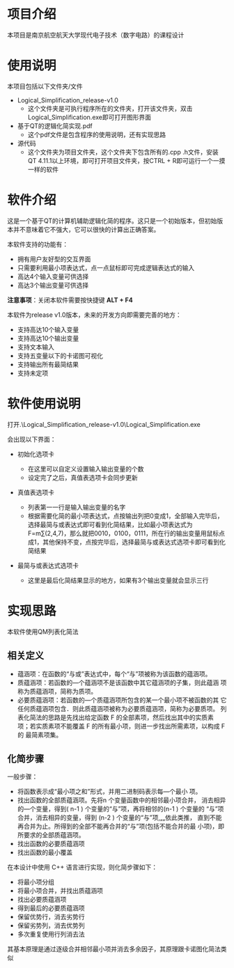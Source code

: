 # 项目介绍
本项目是南京航空航天大学现代电子技术（数字电路）的课程设计
# 使用说明

本项目包括以下文件夹/文件

- Logical_Simplification_release-v1.0
  - 这个文件夹是可执行程序所在的文件夹，打开该文件夹，双击Logical_Simplification.exe即可打开图形界面
- 基于QT的逻辑化简实现.pdf
  - 这个pdf文件是包含程序的使用说明，还有实现思路
- 源代码
  - 这个文件夹为项目文件夹，这个文件夹下包含所有的.cpp .h文件，安装QT 4.11.1以上环境，即可打开项目文件夹，按CTRL + R即可运行一个一摸一样的软件

# 软件介绍

这是一个基于QT的计算机辅助逻辑化简的程序。这只是一个初始版本，但初始版本并不意味着它不强大，它可以很快的计算出正确答案。

本软件支持的功能有：

- 拥有用户友好型的交互界面
- 只需要利用最小项表达式，点一点鼠标即可完成逻辑表达式的输入
- 高达4个输入变量可供选择
- 高达3个输出变量可供选择

**注意事项**：关闭本软件需要按快捷键 **ALT + F4**

本软件为release v1.0版本，未来的开发方向即需要完善的地方：

- 支持高达10个输入变量
- 支持高达10个输出变量
- 支持文本输入
- 支持五变量以下的卡诺图可视化
- 支持输出所有最简结果
- 支持未定项

# 软件使用说明

打开.\Logical_Simplification_release-v1.0\Logical_Simplification.exe

会出现以下界面：

- 初始化选项卡

  - 在这里可以自定义设置输入输出变量的个数
  - 设定完了之后，真值表选项卡会同步更新

- 真值表选项卡
  - 列表第一一行是输入输出变量的名字
  - 根据需要化简的最小项表达式，点按输出列把0变成1，全部输入完毕后，选择最简与或表达式即可看到化简结果，比如最小项表达式为F=m∑(2,4,7)，那么就把0010，0100，0111，所在行的输出变量用鼠标点成1，其他保持不变，点按完毕后，选择最简与或表达式选项卡即可看到化简结果

- 最简与或表达式选项卡

  - 这里是最后化简结果显示的地方，如果有3个输出变量就会显示三行

# 实现思路

本软件使用QM列表化简法

## 相关定义

- 蕴涵项：在函数的“与或”表达式中，每个“与”项被称为该函数的蕴涵项。
- 质蕴涵项：若函数的—个蕴涵项不是该函数中其它蕴涵项的子集，则此蕴涵
  项称为质蕴涵项，简称为质项。
- 必要质蕴涵项：若函数的—个质蕴涵项所包含的某一个最小项不被函数的其
  它任何质蕴涵项包含．则此质蕴涵项被称为必要质蕴涵项，简称为必要质项。
  列表化简法的思路是先找出给定函数 F 的全部素项，然后找出其中的实质素
  项；若实质素项不能覆盖 F 的所有最小项，则进一步找出所需素项，以构成 F 的
  最简素项集。

## 化简步骤

一般步骤：

- 将函数表示成“最小项之和”形式，并用二进制码表示每—个最小
  项。
- 找出函数的全部质蕴涵项。先将n 个变量函数中的相邻最小项合并，
  消去相异的—个变量，得到( n-1 ) 个变量的“与”项，再将相邻的(n-1 ) 个变量的
  “与”项合并，消去相异的变量，得到 (n-2 ) 个变量的“与”项,„„依此类推，
  直到不能再合并为止。所得到的全部不能再合并的“与”项(包括不能合并的最
  小项)，即所要求的全部质蕴涵项。
- 找出函数的必要质蕴涵项
- 找出函数的最小覆盖

在本设计中使用 C++ 语言进行实现，则化简步骤如下：

- 将最小项分组
- 将最小项合并，并找出质蕴涵项
- 找出必要质蕴涵项
- 得到最后的必要质蕴涵项
- 保留优势行，消去劣势行
- 保留劣势列，消去优势列
- 多次重复使用行列消去法

其基本原理是通过逐级合并相邻最小项并消去多余因子，其原理跟卡诺图化简法类似
